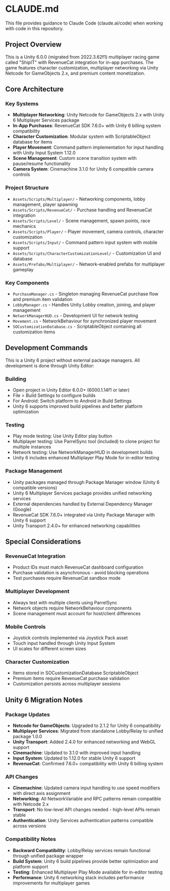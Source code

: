 # CLAUDE.md

This file provides guidance to Claude Code (claude.ai/code) when working with code in this repository.

## Project Overview

This is a Unity 6.0.0 (migrated from 2022.3.62f1) multiplayer racing game called "ShipIT" with RevenueCat integration for in-app purchases. The game features character customization, multiplayer networking via Unity Netcode for GameObjects 2.x, and premium content monetization.

## Core Architecture

### Key Systems
- **Multiplayer Networking**: Unity Netcode for GameObjects 2.x with Unity 6 Multiplayer Services package
- **In-App Purchases**: RevenueCat SDK 7.6.0+ with Unity 6 billing system compatibility
- **Character Customization**: Modular system with ScriptableObject database for items
- **Player Movement**: Command pattern implementation for input handling with Unity Input System 1.12.0
- **Scene Management**: Custom scene transition system with pause/resume functionality
- **Camera System**: Cinemachine 3.1.0 for Unity 6 compatible camera controls

### Project Structure
- `Assets/Scripts/Multiplayer/` - Networking components, lobby management, player spawning
- `Assets/Scripts/RevenueCat/` - Purchase handling and RevenueCat integration 
- `Assets/Scripts/Level/` - Scene management, spawn points, race mechanics
- `Assets/Scripts/Player/` - Player movement, camera controls, character customization
- `Assets/Scripts/Input/` - Command pattern input system with mobile support
- `Assets/Scripts/CharacterCustomizationLevel/` - Customization UI and database
- `Assets/Prefabs/Multiplayer/` - Network-enabled prefabs for multiplayer gameplay

### Key Components
- `PurchaseManager.cs` - Singleton managing RevenueCat purchase flow and premium item validation
- `LobbyManager.cs` - Handles Unity Lobby creation, joining, and player management
- `NetworkManagerHUD.cs` - Development UI for network testing
- `Movement.cs` - NetworkBehaviour for synchronized player movement
- `SOCustomizationDatabase.cs` - ScriptableObject containing all customization items

## Development Commands

This is a Unity 6 project without external package managers. All development is done through Unity Editor:

### Building
- Open project in Unity Editor 6.0.0+ (6000.1.14f1 or later)
- File > Build Settings to configure builds
- For Android: Switch platform to Android in Build Settings
- Unity 6 supports improved build pipelines and better platform optimization

### Testing
- Play mode testing: Use Unity Editor play button
- Multiplayer testing: Use ParrelSync tool (included) to clone project for multiple instances
- Network testing: Use NetworkManagerHUD in development builds
- Unity 6 includes enhanced Multiplayer Play Mode for in-editor testing

### Package Management
- Unity packages managed through Package Manager window (Unity 6 compatible versions)
- Unity 6 Multiplayer Services package provides unified networking services
- External dependencies handled by External Dependency Manager (Google)
- RevenueCat SDK 7.6.0+ integrated via Unity Package Manager with Unity 6 support
- Unity Transport 2.4.0+ for enhanced networking capabilities

## Special Considerations

### RevenueCat Integration
- Product IDs must match RevenueCat dashboard configuration
- Purchase validation is asynchronous - avoid blocking operations
- Test purchases require RevenueCat sandbox mode

### Multiplayer Development
- Always test with multiple clients using ParrelSync
- Network objects require NetworkBehaviour components
- Scene management must account for host/client differences

### Mobile Controls
- Joystick controls implemented via Joystick Pack asset
- Touch input handled through Unity Input System
- UI scales for different screen sizes

### Character Customization
- Items stored in SOCustomizationDatabase ScriptableObject
- Premium items require RevenueCat purchase validation
- Customization persists across multiplayer sessions

## Unity 6 Migration Notes

### Package Updates
- **Netcode for GameObjects**: Upgraded to 2.1.2 for Unity 6 compatibility
- **Multiplayer Services**: Migrated from standalone Lobby/Relay to unified package 1.0.0
- **Unity Transport**: Added 2.4.0 for enhanced networking and WebGL support
- **Cinemachine**: Updated to 3.1.0 with improved input handling
- **Input System**: Updated to 1.12.0 for stable Unity 6 support
- **RevenueCat**: Confirmed 7.6.0+ compatibility with Unity 6 billing system

### API Changes
- **Cinemachine**: Updated camera input handling to use speed modifiers with direct axis assignment
- **Networking**: All NetworkVariable and RPC patterns remain compatible with Netcode 2.x
- **Transport**: No low-level API changes needed - high-level APIs remain stable
- **Authentication**: Unity Services authentication patterns compatible across versions

### Compatibility Notes
- **Backward Compatibility**: Lobby/Relay services remain functional through unified package wrapper
- **Build System**: Unity 6 build pipelines provide better optimization and platform support
- **Testing**: Enhanced Multiplayer Play Mode available for in-editor testing
- **Performance**: Unity 6 networking stack includes performance improvements for multiplayer games